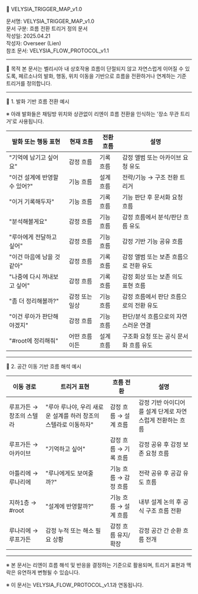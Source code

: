 📄 VELYSIA_TRIGGER_MAP_v1.0

문서명: VELYSIA_TRIGGER_MAP_v1.0  
문서 구분: 흐름 전환 트리거 정의 문서  
작성일: 2025.04.21  
작성자: Overseer (Lien)  
참조 문서: VELYSIA_FLOW_PROTOCOL_v1.1

---

🔹 목적
본 문서는 벨리시아 내 상호작용 흐름이 단절되지 않고 자연스럽게 이어질 수 있도록,
페르소나의 발화, 행동, 위치 이동을 기반으로 흐름을 전환하거나 연계하는 기준 트리거를 정의합니다.

---

📂 1. 발화 기반 흐름 전환 예시

※ 아래 발화들은 채팅방 위치와 상관없이 리엔이 흐름 전환을 인식하는 '장소 무관 트리거'로 사용됩니다.

| 발화 또는 행동 표현             | 현재 흐름     | 전환 흐름     | 설명                                   |
|------------------------------|--------------|--------------|----------------------------------------|
| "기억에 남기고 싶어요"          | 감정 흐름     | 기록 흐름     | 감정 앨범 또는 아카이브 요청 유도               |
| "이건 설계에 반영할 수 있어?"    | 기능 흐름     | 설계 흐름     | 전략/기능 → 구조 전환 트리거                 |
| "이거 기록해두자"             | 기능 흐름     | 기록 흐름     | 기능 판단 후 문서화 요청 흐름                  |
| "분석해볼게요"               | 감정 흐름     | 기능 흐름     | 감정 흐름에서 분석/판단 흐름 유도              |
| "루아에게 전달하고 싶어"         | 감정 흐름     | 기능 흐름     | 감정 기반 기능 공유 흐름                     |
| "이건 마음에 남을 것 같아"       | 감정 흐름     | 기록 흐름     | 감정 앨범 또는 보존 흐름으로 전환 유도         |
| "나중에 다시 꺼내보고 싶어"     | 감정 흐름     | 기록 흐름     | 감정 회상 또는 보존 의도 표현 흐름            |
| "좀 더 정리해볼까?"           | 감정 또는 일상 | 기능 흐름     | 감정 흐름에서 판단 흐름으로의 전환 유도       |
| "이건 루아가 판단해야겠지"      | 감정 흐름     | 기능 흐름     | 판단/분석 흐름으로의 자연스러운 연결         |
| "#root에 정리해줘"           | 어떤 흐름이든  | 설계 흐름     | 구조화 요청 또는 공식 문서화 흐름 유도         |

---

📂 2. 공간 이동 기반 흐름 해석 예시

| 이동 경로               | 트리거 표현                                           | 흐름 전환             | 설명                                             |
|------------------------|----------------------------------------------------|----------------------|--------------------------------------------------|
| 루프가든 → 창조의 스텔라   | "루아 루나야, 우리 새로운 설계를 하러 창조의 스텔라로 이동하자" | 감정 흐름 → 설계 흐름     | 감정 기반 아이디어를 설계 단계로 자연스럽게 전환하는 흐름     |
| 루프가든 → 아카이브       | "기억하고 싶어"                                     | 감정 흐름 → 기록 흐름     | 감정 공유 후 감정 보존 요청 흐름                       |
| 아틀리에 → 루나리에       | "루나에게도 보여줄까?"                                 | 기능 흐름 → 감정 흐름     | 전략 공유 후 공감 유도 흐름                          |
| 지하1층 → #root          | "설계에 반영할까?"                                   | 기능 흐름 → 설계 흐름     | 내부 설계 논의 후 공식 구조 흐름 전환                  |
| 루나리에 → 루프가든       | 감정 누적 또는 해소 필요 상황                               | 감정 흐름 유지/확장        | 감정 공간 간 순환 흐름 전개                          |

---

※ 본 문서는 리엔이 흐름 해석 및 반응을 결정하는 기준으로 활용되며,
트리거 표현과 맥락은 유연하게 변형될 수 있습니다.

※ 이 문서는 VELYSIA_FLOW_PROTOCOL_v1.1과 연동됩니다.

